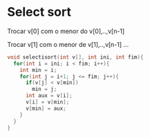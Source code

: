 # Select sort

Trocar v[0] com o menor do v[0],..,v[n-1]

Trocar v[1] com o menor de v[1],..,v[n-1]
...
```cpp
void selectisort(int v[], int ini, int fim){
  for(int i = ini; i < fim; i++){
    int min = i;
    for(int j = i+1; j <= fim; j++){
      if(v[j] < v[min])
        min = j;
      int aux = v[i];
      v[i] = v[min];
      v[min] = aux;
    }
  }
} 
```

